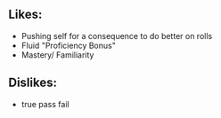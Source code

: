 ## Likes:
- Pushing self for a consequence to do better on rolls
- Fluid "Proficiency Bonus"
- Mastery/ Familiarity
## Dislikes:
- true pass fail